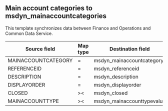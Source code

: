 ## Main account categories to msdyn_mainaccountcategories

This template synchronizes data between Finance and Operations and Common Data Service.

Source field | Map type | Destination field
---|---|---
MAINACCOUNTCATEGORY | = | msdyn_mainaccountcategory
REFERENCEID | = | msdyn_referenceid
DESCRIPTION | = | msdyn_description
DISPLAYORDER | = | msdyn_displayorder
CLOSED | >< | msdyn_closed
MAINACCOUNTTYPE | >< | msdyn_mainaccounttypevalue
